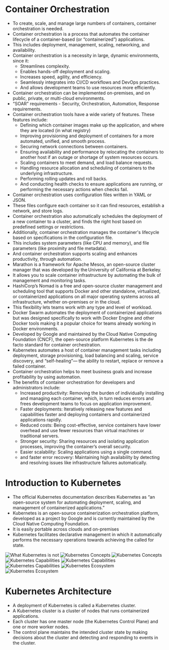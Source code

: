 # Container Orchestration
- To create, scale, and manage large numbers of containers, container orchestration is needed.
- Container orchestration is a process that automates the container lifecycle of a container-based (or “containerized”) applications. 
- This includes deployment, management, scaling, networking, and availability.
- Container orchestration is a necessity in large, dynamic environments, since it: 
    - Streamlines complexity. 
    - Enables hands-off deployment and scaling. 
    - Increases speed, agility, and efficiency. 
    - Seamlessly integrates into CI/CD workflows and DevOps practices. 
    - And allows development teams to use resources more efficiently.
- Container orchestration can be implemented on-premises, and on public, private, or multi-cloud environments.
- “SOAR” requirements - Security, Orchestration, Automation, Response requirements.
- Container orchestration tools have a wide variety of features. These features include: 
    - Defining which container images make up the application, and where they are located (in what registry) 
    - Improving provisioning and deployment of containers for a more automated, unified, and smooth process. 
    - Securing network connections between containers. 
    - Ensuring availability and performance by relocating the containers to another host if an outage or shortage of system resources occurs. 
    - Scaling containers to meet demand, and load balance requests. 
    - Handling resource allocation and scheduling of containers to the underlying infrastructure. 
    - Performing rolling updates and roll backs. 
    - And conducting health checks to ensure applications are running, or performing the necessary actions when checks fail. 
- Container orchestration uses configuration files written in YAML or JSON.
- These files configure each container so it can find resources, establish a network, and store logs. 
- Container orchestration also automatically schedules the deployment of a new container to a cluster, and finds the right host based on predefined settings or restrictions. 
- Additionally, container orchestration manages the container's lifecycle based on specifications in the configuration file. 
- This includes system parameters (like CPU and memory), and file parameters (like proximity and file metadata). 
- And container orchestration supports scaling and enhances productivity, through automation.
- Marathon is a framework for Apache Mesos, an open-source cluster manager that was developed by the University of California at Berkeley. 
- It allows you to scale container infrastructure by automating the bulk of management and monitoring tasks. 
- HashiCorp’s Nomad is a free and open-source cluster management and scheduling tool that supports Docker and other standalone, virtualized, or containerized applications on all major operating systems across all infrastructure, whether on-premises or in the cloud. 
- This flexibility lets teams work with any type and level of workload. 
- Docker Swarm automates the deployment of containerized applications but was designed specifically to work with Docker Engine and other Docker tools making it a popular choice for teams already working in Docker environments. 
- Developed by Google and maintained by the Cloud Native Computing Foundation (CNCF), the open-source platform Kubernetes is the de facto standard for container orchestration. 
- Kubernetes automates a host of container management tasks including deployment, storage provisioning, load balancing and scaling, service discovery, and “self-healing”— the ability to restart, replace or remove a failed container.
- Container orchestration helps to meet business goals and increase profitability by using automation. 
- The benefits of container orchestration for developers and administrators include: 
    - Increased productivity: Removing the burden of individually installing and managing each container, which, in turn reduces errors and frees development teams to focus on application improvement. 
    - Faster deployments: Iteratively releasing new features and capabilities faster and deploying containers and containerized applications rapidly. 
    - Reduced costs: Being cost-effective, service containers have lower overhead and use fewer resources than virtual machines or traditional servers. 
    - Stronger security: Sharing resources and isolating application processes, improving the container’s overall security. 
    - Easier scalability: Scaling applications using a single command. 
    - and faster error recovery: Maintaining high availability by detecting and resolving issues like infrastructure failures automatically.

# Introduction to Kubernetes
- The official Kubernetes documentation describes Kubernetes as “an open-source system for automating deployment, scaling, and management of containerized applications.”
- Kubernetes is an open-source containerization orchestration platform, developed as a project by Google and is currently maintained by the Cloud Native Computing Foundation.
- It is easily portable across clouds and on-premises
- Kubernetes facilitates declarative management in which it automatically performs the necessary operations towards achieving the called for state.

![What Kubernetes is not](<Screenshot 2024-06-25 at 10.12.38 AM.png>)
![Kubernetes Concepts](<Screenshot 2024-06-25 at 10.14.25 AM.png>)
![Kubernetes Concepts](<Screenshot 2024-06-25 at 10.15.11 AM.png>)
![Kubernetes Capabilities](<Screenshot 2024-06-25 at 10.16.48 AM.png>)
![Kubernetes Capabilities](<Screenshot 2024-06-25 at 10.18.21 AM.png>)
![Kubernetes Capabilities](<Screenshot 2024-06-25 at 10.19.45 AM.png>)
![Kubernetes Ecosystem](<Screenshot 2024-06-25 at 10.20.51 AM.png>)
![Kubernetes Ecosystem](<Screenshot 2024-06-25 at 10.22.43 AM.png>)

# Kubernetes Architecture
- A deployment of Kubernetes is called a Kubernetes cluster. 
- A Kubernetes cluster is a cluster of nodes that runs containerized applications. 
- Each cluster has one master node (the Kubernetes Control Plane) and one or more worker nodes. 
- The control plane maintains the intended cluster state by making decisions about the cluster and detecting and responding to events in the cluster.